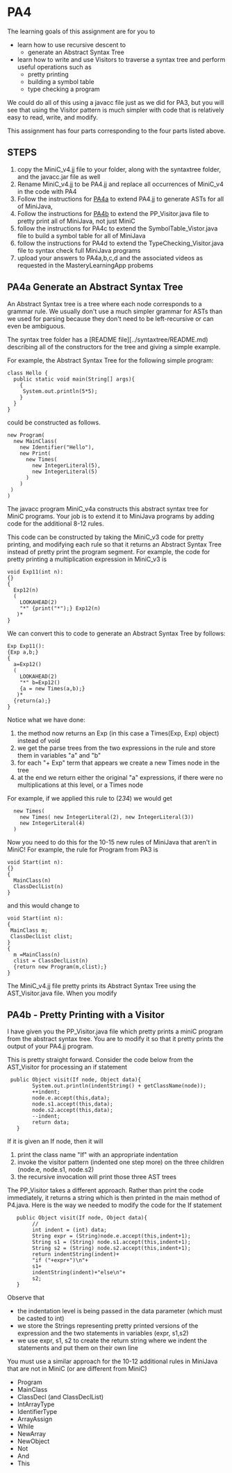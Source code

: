 # PA4

The learning goals of this assignment are for you to 
* learn how to use recursive descent to
  * generate an Abstract Syntax Tree
* learn how to write and use Visitors to traverse a syntax tree and perform useful operations such as
  * pretty printing
  * building a symbol table
  * type checking a program

We could do all of this using a javacc file just as we did for PA3, but you will see that using the Visitor pattern
is much simpler with code that is relatively easy to read, write, and modify.

This assignment has four parts corresponding to the four parts listed above.

## STEPS
1. copy the MiniC_v4.jj file to your folder, along with the syntaxtree folder, and the javacc.jar file as well
2. Rename MiniC_v4.jj to be PA4.jj and replace all occurrences of MiniC_v4 in the code with PA4
3. Follow the instructions for [PA4a](./PA4a.md) to extend PA4.jj to generate ASTs for all of MiniJava,
4. Follow the instructions for [PA4b](./PA4b.md) to extend the PP_Visitor.java file to pretty print all of MiniJava, not just MiniC
5. follow the instructions for PA4c to extend the SymbolTable_Vistor.java file to build a symbol table for all of MiniJava
6. follow the instructions for PA4d to extend the TypeChecking_Visitor.java file to syntax check full MiniJava programs
7. upload your answers to PA4a,b,c,d and the associated videos as requested in the MasteryLearningApp probems

## PA4a Generate an Abstract Syntax Tree
An Abstract Syntax tree is a tree where each node corresponds to a grammar rule. We usually don't use a much
simpler grammar for ASTs than we used for parsing because they don't need to be left-recursive or can even be
ambiguous. 

The syntax tree folder has a [README file][../syntaxtree/README.md) describing all of the constructors for the tree
and giving a simple example. 

For example, the Abstract Syntax Tree for the following simple program:
```
class Hello {
  public static void main(String[] args){
    {
     System.out.println(5*5);
    }
  }
}
```
could be constructed as follows.
```
new Program(
  new MainClass(
    new Identifier("Hello"),
    new Print(
      new Times(
        new IntegerLiteral(5),
        new IntegerLiteral(5)
      )
    )
 )
)
```
The javacc program MiniC_v4a constructs this abstract syntax tree for MiniC programs.
Your job is to extend it to MiniJava programs by adding code for the additional 8-12 rules.

This code can be constructed by taking the MiniC_v3 code for pretty printing, and modifying each rule
so that it returns an Abstract Syntax Tree instead of pretty print the program segment. For example,
the code for pretty printing a multiplication expression in MiniC_v3 is
```
void Exp11(int n):
{}
{ 
  Exp12(n) 
  ( 
    LOOKAHEAD(2) 
    "*" {print("*");} Exp12(n) 
   )* 
}
```
We can convert this to code to generate an Abstract Syntax Tree by follows:
```
Exp Exp11():
{Exp a,b;}
{ 
  a=Exp12() 
  ( 
    LOOKAHEAD(2) 
    "*" b=Exp12() 
    {a = new Times(a,b);}
   )* 
  {return(a);}
}
```
Notice what we have done:
1. the method now returns an Exp  (in this case a Times(Exp, Exp) object) instead of void
2. we get the parse trees from the two expressions in the rule and store them in variables "a" and "b"
3. for each "+ Exp" term that appears we create a new Times node in the tree
4. at the end we return either the original "a" expressions, if there were no multiplications at this level, or a Times node

For example, if we applied this rule to (2*3*4) we would get
```
  new Times(
    new Times( new IntegerLiteral(2), new IntegerLiteral(3))
    new IntegerLiteral(4)
  )
```
Now you need to do this for the 10-15 new rules of MiniJava that aren't in MiniC!
For example, the rule for Program from PA3 is
```
void Start(int n):
{}
{
  MainClass(n)
  ClassDeclList(n)
}
```
and this would change to
```
void Start(int n):
{
 MainClass m;
 ClassDeclList clist;
}
{
  m =MainClass(n)
  clist = ClassDeclList(n)
  {return new Program(m,clist);}
}
```
The MiniC_v4.jj file pretty prints its Abstract Syntax Tree using the AST_Visitor.java file.
When you modify 

## PA4b - Pretty Printing with a Visitor
I have given you the PP_Visitor.java file which pretty prints a miniC program from the abstract syntax tree.
You are to modify it so that it pretty prints the output of your PA4.jj program. 

This is pretty straight forward. Consider the code below from the AST_Visitor for processing an if statement
```
 public Object visit(If node, Object data){
        System.out.println(indentString() + getClassName(node));
        ++indent;
        node.e.accept(this,data);
        node.s1.accept(this,data);
        node.s2.accept(this,data);
        --indent;
        return data;
   }
```
If it is given an If node, then it will
1. print the class name "If" with an appropriate indentation
2. invoke the visitor pattern (indented one step more) on the three children (node.e, node.s1, node.s2)
3. the recursive invocation will print those three AST trees

The PP_Visitor takes a different approach. Rather than print the code immediately, it returns a string which is then
printed in the main method of P4.java.  Here is the way we needed to modify the code for the If statement
```
   public Object visit(If node, Object data){
        // 
        int indent = (int) data; 
        String expr = (String)node.e.accept(this,indent+1);
        String s1 = (String) node.s1.accept(this,indent+1);
        String s2 = (String) node.s2.accept(this,indent+1);
        return indentString(indent)+
        "if ("+expr+")\n"+
        s1+
        indentString(indent)+"else\n"+
        s2;
   }
```
Observe that 
* the indentation level is being passed in the data parameter (which must be casted to int)
* we store the Strings representing pretty printed versions of the expression and the two statements in variables (expr, s1,s2)
* we use expr, s1, s2 to create the return string where we indent the statements and put them on their own line

You must use a similar approach for the 10-12 additional rules in MiniJava that are not in MiniC (or are different from MiniC)
* Program
* MainClass
* ClassDecl (and ClassDeclList)
* IntArrayType
* IdentifierType
* ArrayAssign
* While
* NewArray
* NewObject
* Not
* And
* This




